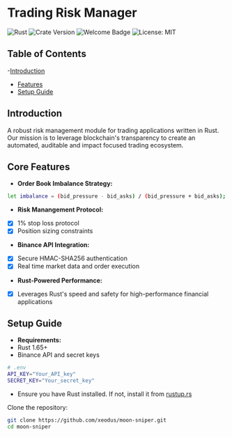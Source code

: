 # Trading Risk Manager

![Rust](https://img.shields.io/badge/Rust-006845?style=flat&logo=rust&logoColor=white&labelColor=333333)
![Crate Version](https://img.shields.io/badge/crate-0.1.0-green.svg)
![Welcome Badge](https://img.shields.io/badge/Welcome-Devs-yellow.svg)
![License: MIT](https://img.shields.io/badge/License-MIT-red.svg)

## Table of Contents
-[Introduction](#Introduction)
- [Features](#Core_Features)
- [Setup Guide](#Setup_Guide)

## Introduction

A robust risk management module for trading applications written in Rust. Our mission is to leverage blockchain's transparency to create an automated, auditable and impact focused trading ecosystem.


## Core Features

- **Order Book Imbalance Strategy:** 

```bash
let imbalance = (bid_pressure - bid_asks) / (bid_pressure + bid_asks);
```

- **Risk Manangement Protocol:** 
- [x] 1% stop loss protocol
- [x] Position sizing constraints
- **Binance API Integration:** 
- [x] Secure HMAC-SHA256 authentication
- [x] Real time market data and order execution
- **Rust-Powered Performance:**
- [x] Leverages Rust's speed and safety for high-performance financial applications

## Setup Guide

- **Requirements:** 
- Rust 1.65+
- Binance API and secret keys

```bash
# .env
API_KEY="Your_API_key"
SECRET_KEY="Your_secret_key"
```

- Ensure you have Rust installed. If not, install it from [rustup.rs](https://rustup.rs)

Clone the repository:
```bash
git clone https://github.com/xeodus/moon-sniper.git
cd moon-sniper
